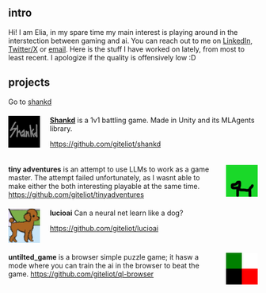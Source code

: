 ## intro
Hi! I am Elia, in my spare time my main interest is playing around in the interstection between gaming and ai. You can reach out to me on [LinkedIn](https://www.linkedin.com/in/elia-chinellato-041a695a/), [Twitter/X](https://twitter.com/codewithnohands) or [email](email:eliachinellato@gmail.com). Here is the stuff I have worked on lately, from most to least recent. I apologize if the quality is offensively low :D 

## projects
Go to [shankd](shankd.md)
<div style="display: flex; align-items: flex-start; margin-top: 20px;">  <img src="assets/shankd_logo.png" alt="Image" style="width: 64px; height: auto; margin-right: 20px;"> <div> 
	<a href="shankd.md"><b>Shankd</b></a>
 is a 1v1 battling game. Made in Unity and its MLAgents library. 
<p><a href="https://github.com/giteliot/shankd">https://github.com/giteliot/shankd</a></p></div> </div>

<div style="display: flex; align-items: flex-start; margin-top: 20px;">   <div> <b>tiny adventures</b> is an attempt to use LLMs to work as a game master.
The attempt failed unfortunately, as I wasnt able to make either the both interesting playable at the same time. 
<a href="https://github.com/giteliot/tinyadventures">https://github.com/giteliot/tinyadventures</a></div><img src="assets/tiny_adv_icon.png" alt="Image" style="width: 64px; height: auto; margin-left: 20px;"> </div>

<div style="display: flex; align-items: flex-start; margin-top: 20px;">  <img src="assets/lucio_icon.png" alt="Image" style="width: 64px; height: auto; margin-right: 20px;"> <div> <b>lucioai</b> Can a neural net learn like a dog?  
<p><a href="https://github.com/giteliot/lucioai">https://github.com/giteliot/lucioai</a></p></div> </div>

<div style="display: flex; align-items: flex-start; margin-top: 20px;">   <div> <b>untilted_game</b> is a browser simple puzzle game; it hasw a mode where you can train the ai in the browser to beat the game. 
<a href="https://github.com/giteliot/ql-browser">https://github.com/giteliot/ql-browser</a></div><img src="assets/qlbrowser.png" alt="Image" style="width: 64px; height: auto; margin-left: 20px;"> </div>